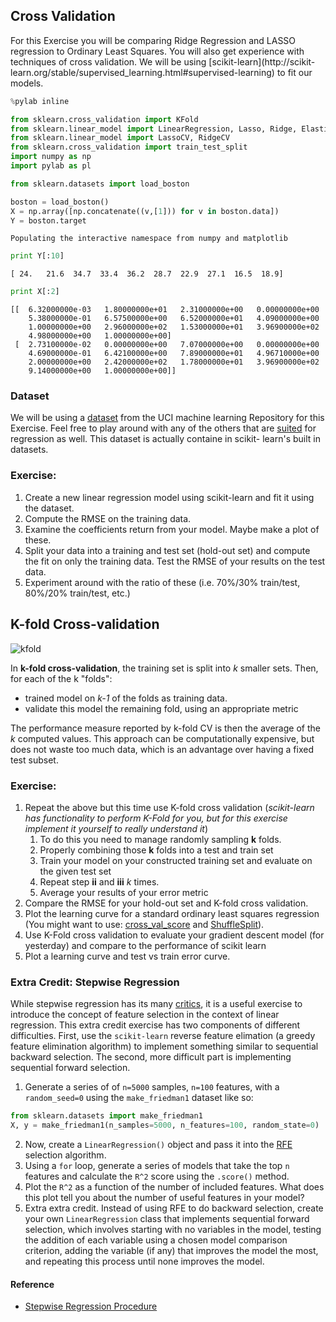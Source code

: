 
## Cross Validation

For this Exercise you will be comparing Ridge Regression and LASSO regression to
Ordinary Least Squares.  You will also get experience with techniques of cross
validation.  We will be using [scikit-learn](http://scikit-
learn.org/stable/supervised_learning.html#supervised-learning) to fit our
models.


```python
%pylab inline

from sklearn.cross_validation import KFold
from sklearn.linear_model import LinearRegression, Lasso, Ridge, ElasticNet
from sklearn.linear_model import LassoCV, RidgeCV
from sklearn.cross_validation import train_test_split
import numpy as np
import pylab as pl

from sklearn.datasets import load_boston

boston = load_boston()
X = np.array([np.concatenate((v,[1])) for v in boston.data])
Y = boston.target
```

    Populating the interactive namespace from numpy and matplotlib



```python
print Y[:10]
```

    [ 24.   21.6  34.7  33.4  36.2  28.7  22.9  27.1  16.5  18.9]



```python
print X[:2]
```

    [[  6.32000000e-03   1.80000000e+01   2.31000000e+00   0.00000000e+00
        5.38000000e-01   6.57500000e+00   6.52000000e+01   4.09000000e+00
        1.00000000e+00   2.96000000e+02   1.53000000e+01   3.96900000e+02
        4.98000000e+00   1.00000000e+00]
     [  2.73100000e-02   0.00000000e+00   7.07000000e+00   0.00000000e+00
        4.69000000e-01   6.42100000e+00   7.89000000e+01   4.96710000e+00
        2.00000000e+00   2.42000000e+02   1.78000000e+01   3.96900000e+02
        9.14000000e+00   1.00000000e+00]]


### Dataset

We will be using a [dataset](http://archive.ics.uci.edu/ml/datasets/Housing)
from the UCI machine learning Repository for this Exercise.  Feel free to play
around with any of the others that are [suited](http://archive.ics.uci.edu/ml/datasets.html) for regression as well.  This dataset is actually containe in scikit-
learn's built in datasets.


### Exercise:
 
1. Create a new linear regression model using scikit-learn and fit it using the dataset.
2. Compute the RMSE on the training data.
3. Examine the coefficients return from your model.  Maybe make a plot of these.
4. Split your data into a training and test set (hold-out set) and compute the fit on only the training data. Test the RMSE of your results on the test data.
5. Experiment around with the ratio of these (i.e. 70%/30% train/test, 80%/20% train/test, etc.)


## K-fold Cross-validation

![kfold](http://www.intechopen.com/source/html/39037/media/image4.jpeg)

In **k-fold cross-validation**, the training set is split into *k* smaller sets.
Then, for each of the k "folds":

* trained model on *k-1* of the folds as training data.
* validate this model the remaining fold, using an appropriate metric

The performance measure reported by k-fold CV is then the average of the *k*
computed values. This approach can be computationally expensive, but does not
waste too much data, which is an advantage over having a fixed test subset.


### Exercise:

1. Repeat the above but this time use K-fold cross validation (_scikit-learn has functionality to perform K-Fold for you, but for this exercise implement it yourself to really understand it_)
    1. To do this you need to manage randomly sampling **k** folds.
    2. Properly combining those **k** folds into a test and train set
    3. Train your model on your constructed training set and evaluate on the given test set
    3. Repeat step __ii__ and __iii__ _k_ times.
    4. Average your results of your error metric
2. Compare the RMSE for your hold-out set and K-fold cross validation.
3. Plot the learning curve for a standard ordinary least squares regression (You might want to use: [cross_val_score](http://scikit-learn.org/stable/modules/generated/sklearn.cross_validation.cross_val_score.html) and [ShuffleSplit](http://scikit-learn.org/stable/modules/generated/sklearn.cross_validation.ShuffleSplit.html)).
5. Use K-Fold cross validation to evaluate your gradient descent model (for yesterday) and compare to the performance of scikit learn
6. Plot a learning curve and test vs train error curve.
 
### Extra Credit: Stepwise Regression

While stepwise regression has its many [critics](http://andrewgelman.com/2014/06/02/hate-stepwise-regression/), it is a useful exercise to introduce the concept of feature selection in the context of linear regression. This extra credit exercise has two components of different difficulties. First, use the `scikit-learn` reverse feature elimation (a greedy feature elimination algorithm) to implement something similar to sequential backward selection. The second, more difficult part is implementing sequential forward selection.

1. Generate a series of of `n=5000` samples, `n=100` features, with a `random_seed=0` using the `make_friedman1` dataset like so:

```python
from sklearn.datasets import make_friedman1
X, y = make_friedman1(n_samples=5000, n_features=100, random_state=0)
```

2. Now, create a `LinearRegression()` object and pass it into the [RFE](http://scikit-learn.org/stable/modules/generated/sklearn.feature_selection.RFE.html) selection algorithm.
3. Using a `for` loop, generate a series of models that take the top `n` features and calculate the `R^2` score using the `.score()` method.
4. Plot the `R^2` as a function of the number of included features. What does this plot tell you about the number of useful features in your model?
5. Extra extra credit. Instead of using RFE to do backward selection, create your own `LinearRegression` class that implements sequential forward selection, which involves starting with no variables in the model, testing the addition of each variable using a chosen model comparison criterion, adding the variable (if any) that improves the model the most, and repeating this process until none improves the model.

#### Reference

* [Stepwise Regression Procedure](https://onlinecourses.science.psu.edu/stat501/node/88)

